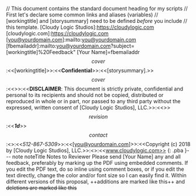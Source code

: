 // This document contains the standard document heading for my scripts
// First let's declare some common links and aliases (variables)
// [workingtitle] and [storysummary] need to be defined *before* you include
// this template.
[Cloudy Logic Studios]:https://cloudylogic.com
[cloudylogic.com]:https://cloudylogic.com
[you@yourdomain.com]:mailto:you@yourdomain.com
[fbemailaddr]:mailto:you@yourdomain.com?subject=[workingtitle]%20Feedback"
[Your Name]=fbemailaddr
$$cover$$:<<[workingtitle]>>:<<**Confidential**>>:<<[storysummary].>>
$$cover$$:<<>>:<<**DISCLAIMER**: This document is strictly private, confidential and personal to its recipients and should not be copied, distributed or reproduced in whole or in part, nor passed to any third party without the expressed, written consent of [Cloudy Logic Studios], LLC.>>:<<>>
$$revision$$:<<***1d***>>
$$contact$$:<<Ken Lowrie>>:<<*512-867-5309*>>:<<[you@yourdomain.com]>>:<<Copyright (c) 2018 by [Cloudy Logic Studios], LLC.>>:<<All Rights Reserved.>>:<<www.cloudylogic.com>>
{: .pba }--- note noteTitle Notes to Reviewer
    Please send [Your Name] any and all feedback, preferably by marking up the PDF using embedded comments. If you edit the PDF text, do so inline using comment boxes, or if you edit the text directly, change the color and/or font size so I can easily find it. Within different versions of this proposal, ++additions are marked like this++ and ~~deletions are marked like this~~
